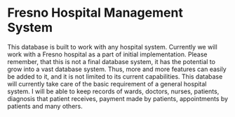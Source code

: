 # Fresno Hospital Management System

This database is built to work with any hospital system. Currently we will work with a Fresno hospital as a part of initial implementation. Please remember, that this is not a final database system, it has the potential to grow into a vast database system. Thus, more and more features can easily be added to it, and it is not limited to its current capabilities. This database will currently take care of the basic requirement of a general hospital system. I will be able to keep records of wards, doctors, nurses, patients, diagnosis that patient receives, payment made by patients, appointments by patients and many others.
